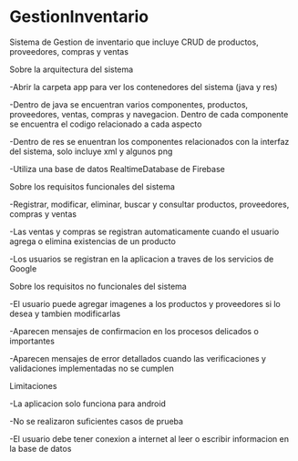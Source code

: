 # GestionInventario
Sistema de Gestion de inventario que incluye CRUD de productos, proveedores, compras y ventas


Sobre la arquitectura del sistema

-Abrir la carpeta app para ver los contenedores del sistema (java y res)

-Dentro de java se encuentran varios componentes, productos, proveedores, ventas, compras y navegacion. Dentro de cada componente se encuentra el codigo relacionado a cada aspecto

-Dentro de res se enuentran los componentes relacionados con la interfaz del sistema, solo incluye xml y algunos png

-Utiliza una base de datos RealtimeDatabase de Firebase




Sobre los requisitos funcionales del sistema

-Registrar, modificar, eliminar, buscar y consultar productos, proveedores, compras y ventas

-Las ventas y compras se registran automaticamente cuando el usuario agrega o elimina existencias de un producto

-Los usuarios se registran en la aplicacion a traves de los servicios de Google





Sobre los requisitos no funcionales del sistema

-El usuario puede agregar imagenes a los productos y proveedores si lo desea y tambien modificarlas

-Aparecen mensajes de confirmacion en los procesos delicados o importantes

-Aparecen mensajes de error detallados cuando las verificaciones y validaciones implementadas no se cumplen





Limitaciones

-La aplicacion solo funciona para android

-No se realizaron suficientes casos de prueba

-El usuario debe tener conexion a internet al leer o escribir informacion en la base de datos


